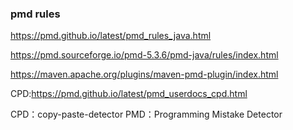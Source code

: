### pmd rules

https://pmd.github.io/latest/pmd_rules_java.html

https://pmd.sourceforge.io/pmd-5.3.6/pmd-java/rules/index.html

https://maven.apache.org/plugins/maven-pmd-plugin/index.html

CPD:https://pmd.github.io/latest/pmd_userdocs_cpd.html

CPD：copy-paste-detector
PMD：Programming Mistake Detector
